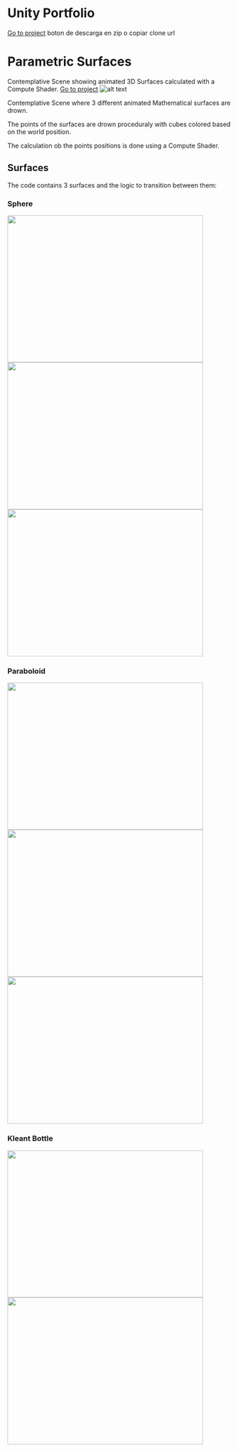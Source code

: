 # Unity Portfolio

[Go to project](https://github.com/TutanDev/UnityPortfolio)  boton de descarga en zip o copiar clone url

# Parametric Surfaces
Contemplative Scene showing animated 3D Surfaces calculated with a Compute Shader. [Go to project](https://github.com/TutanDev/UnityPortfolio/tree/master/Assets/ParametricSurfaces)
![alt text](https://github.com/TutanDev/UnityPortfolio/blob/documentation/ParametricSurfaces/MorphGIF.gif) 

Contemplative Scene where 3 different animated Mathematical surfaces are drown.

The points of the surfaces are drown proceduraly with cubes colored based on the world position.

The calculation ob the points positions is done using a Compute Shader.

## Surfaces

The code contains 3 surfaces and the logic to transition between them:

### Sphere
<img src="https://github.com/TutanDev/UnityPortfolio/blob/documentation/ParametricSurfaces/Sphere.PNG" width="440" height="330" /> <img src="https://github.com/TutanDev/UnityPortfolio/blob/documentation/ParametricSurfaces/Sphere2.PNG" width="440" height="330" />
<img src="https://github.com/TutanDev/UnityPortfolio/blob/documentation/ParametricSurfaces/SphereGIF.gif" width="440" height="330" />

### Paraboloid
<img src="https://github.com/TutanDev/UnityPortfolio/blob/documentation/ParametricSurfaces/Paraboloid.PNG" width="440" height="330" /> <img src="https://github.com/TutanDev/UnityPortfolio/blob/documentation/ParametricSurfaces/Paraboloid2.PNG" width="440" height="330" />
<img src="https://github.com/TutanDev/UnityPortfolio/blob/documentation/ParametricSurfaces/ParaboloidGIF.gif" width="440" height="330" />

### Kleant Bottle
<img src="https://github.com/TutanDev/UnityPortfolio/blob/documentation/ParametricSurfaces/Klein.PNG" width="440" height="330" /> <img src="https://github.com/TutanDev/UnityPortfolio/blob/documentation/ParametricSurfaces/KleinGIF.gif" width="440" height="330" />
